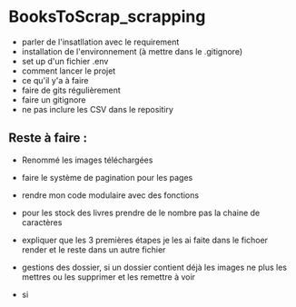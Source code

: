 # BooksToScrap_scrapping


- parler de l'insatllation avec le requirement 
- installation de l'environnement (à mettre dans le .gitignore)
- set up d'un fichier .env 
- comment lancer le projet 
- ce qu'il y'a à faire
- faire de gits régulièrement
- faire un gitignore
- ne pas inclure les CSV dans le repositiry
## Reste à faire : 
- Renommé les images téléchargées
- faire le système de pagination pour les pages 
- rendre mon code modulaire avec des fonctions 
- pour les stock des livres prendre de le nombre pas la chaine de caractères

- expliquer que les 3 premières étapes je les ai faite dans le fichoer render et le reste dans un autre fichier
- gestions des dossier, si un dossier contient déjà les images ne plus les mettres ou les supprimer et les remettre à voir 
- si


